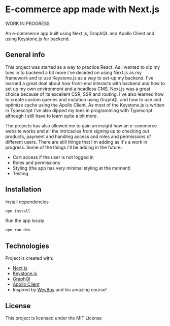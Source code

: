 # E-commerce app made with Next.js

WORK IN PROGRESS 

An e-commerce app built using Next.js, GraphQL and Apollo Client and using Keystone.js for backend.


## General info

This project was started as a way to practice React. As i wanted to dip my toes in to backend a bit more i've decided on using Next.js as my framework and to use Keystone.js as 
a way to set-up my backend. I've learned a great deal about how front-end interacts with backend and how to set up my own environment and a headless CMS. Next.js was 
a great choice because of its excellent CSR, SSR and routing. I've also learned how to create custom queries and mutation using GraphQL and how to use and optimize cache using the Apollo Client. As most of the Keystone.js is written in Typescript i've also dipped my toes in programming with Typescript although i still have to learn quite a bit more.

The projects has also allowed me to gain an insight how an e-commerce website works and all the intricacies from signing up to checking out products, payment and handling access and roles and permissions of different users. There are still things that i'm adding as it's a work in progress. Some of the things i'll be adding in the future:

  - Cart access if the user is not logged in
  - Roles and permissions
  - Styling (the app has very minimal styling at the moment)
  - Testing

## Installation
Install dependencies
```bash
npm install
```
Run the app localy
```bash
npm run dev
```
## Technologies
Project is created with:

* [Next.js](https://nextjs.org/)
* [Keystone.js](https://keystonejs.com/)
* [GraphQl](https://https://graphql.org/.io/)
* [Apollo Client](https://www.apollographql.com/docs/react/)
* Inspired by [WesBos](https://github.com/wesbos) and his amazing course!

## License

This project is licensed under the MIT License



